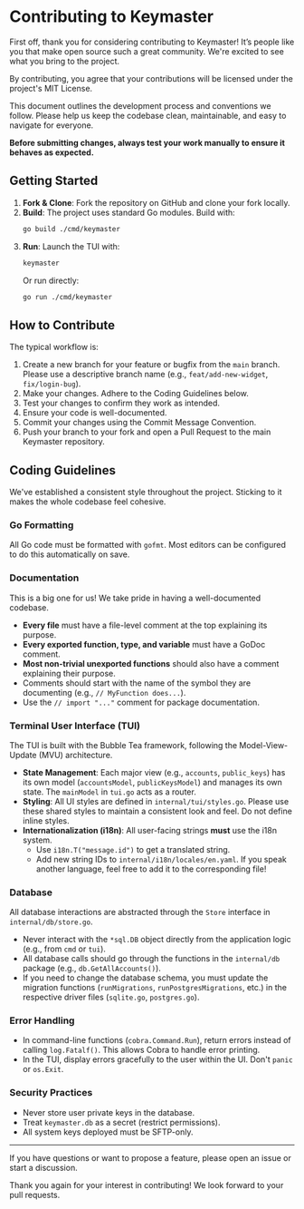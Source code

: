 # Contributing to Keymaster

First off, thank you for considering contributing to Keymaster! It’s people like you that make open source such a great community. We're excited to see what you bring to the project.

By contributing, you agree that your contributions will be licensed under the project's MIT License.


This document outlines the development process and conventions we follow. Please help us keep the codebase clean, maintainable, and easy to navigate for everyone.

**Before submitting changes, always test your work manually to ensure it behaves as expected.**

## Getting Started

1.  **Fork & Clone**: Fork the repository on GitHub and clone your fork locally.
2.  **Build**: The project uses standard Go modules. Build with:
    ```sh
    go build ./cmd/keymaster
    ```
3.  **Run**: Launch the TUI with:
    ```sh
    keymaster
    ```
    Or run directly:
    ```sh
    go run ./cmd/keymaster
    ```

## How to Contribute

The typical workflow is:

1.  Create a new branch for your feature or bugfix from the `main` branch. Please use a descriptive branch name (e.g., `feat/add-new-widget`, `fix/login-bug`).
2.  Make your changes. Adhere to the Coding Guidelines below.
3.  Test your changes to confirm they work as intended.
4.  Ensure your code is well-documented.
5.  Commit your changes using the Commit Message Convention.
6.  Push your branch to your fork and open a Pull Request to the main Keymaster repository.

## Coding Guidelines

We've established a consistent style throughout the project. Sticking to it makes the whole codebase feel cohesive.

### Go Formatting

All Go code must be formatted with `gofmt`. Most editors can be configured to do this automatically on save.

### Documentation

This is a big one for us! We take pride in having a well-documented codebase.

*   **Every file** must have a file-level comment at the top explaining its purpose.
*   **Every exported function, type, and variable** must have a GoDoc comment.
*   **Most non-trivial unexported functions** should also have a comment explaining their purpose.
*   Comments should start with the name of the symbol they are documenting (e.g., `// MyFunction does...`).
*   Use the `// import "..."` comment for package documentation.

### Terminal User Interface (TUI)

The TUI is built with the Bubble Tea framework, following the Model-View-Update (MVU) architecture.

*   **State Management**: Each major view (e.g., `accounts`, `public_keys`) has its own model (`accountsModel`, `publicKeysModel`) and manages its own state. The `mainModel` in `tui.go` acts as a router.
*   **Styling**: All UI styles are defined in `internal/tui/styles.go`. Please use these shared styles to maintain a consistent look and feel. Do not define inline styles.
*   **Internationalization (i18n)**: All user-facing strings **must** use the i18n system.
    *   Use `i18n.T("message.id")` to get a translated string.
    *   Add new string IDs to `internal/i18n/locales/en.yaml`. If you speak another language, feel free to add it to the corresponding file!

### Database

All database interactions are abstracted through the `Store` interface in `internal/db/store.go`.

*   Never interact with the `*sql.DB` object directly from the application logic (e.g., from `cmd` or `tui`).
*   All database calls should go through the functions in the `internal/db` package (e.g., `db.GetAllAccounts()`).
*   If you need to change the database schema, you must update the migration functions (`runMigrations`, `runPostgresMigrations`, etc.) in the respective driver files (`sqlite.go`, `postgres.go`).

### Error Handling

*   In command-line functions (`cobra.Command.Run`), return errors instead of calling `log.Fatalf()`. This allows Cobra to handle error printing.
*   In the TUI, display errors gracefully to the user within the UI. Don't `panic` or `os.Exit`.

### Security Practices

*   Never store user private keys in the database.
*   Treat `keymaster.db` as a secret (restrict permissions).
*   All system keys deployed must be SFTP-only.

---

If you have questions or want to propose a feature, please open an issue or start a discussion.

Thank you again for your interest in contributing! We look forward to your pull requests.